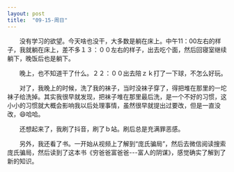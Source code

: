 ```yaml
---
layout: post
title:  "09-15-周日"
---
```




　　没有学习的欲望。今天啥也没干，大多数是躺在床上。中午11：00左右的样子，我就躺在床上，差不多１３：００左右的样子，出去吃个面，然后回寝室继续躺下，晚饭后也是躺下。

　　晚上，也不知道干了什么。２２：００出去陪ｚｋ打了一下球，不怎么好玩。

　　对了，我晚上的时候，洗了我的袜子，当时没袜子穿了，得把堆在那里的一坨袜子给洗掉。其实我很早就发现，把袜子堆在那里最后洗，是一个不好的习惯，这小小的习惯就大概会影响我以后处理事情，虽然很早就提出过要改，但是一直没改，😄哈哈。

　　还想起来了，我刷了抖音，刷了ｂ站。刷后总是充满罪恶感。

　　另外，我还看了书。一开始从视频上了解到“庞氏骗局”，然后去微信阅读搜索庞氏骗局，然后读到了这本书《穷爸爸富爸爸---富人的阴谋》，感觉确实了解到了新的知识。

